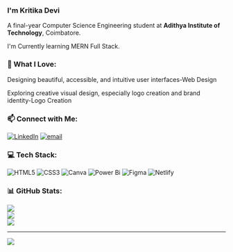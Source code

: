 
### I'm Kritika Devi
A final-year Computer Science Engineering student at **Adithya Institute of Technology**, Coimbatore.

I'm Currently learning MERN Full Stack.

### 🎨 What I Love:
Designing beautiful, accessible, and intuitive user interfaces-Web Design

Exploring creative visual design, especially logo creation and brand identity-Logo Creation

### 📫 Connect with Me:
[![LinkedIn](https://img.shields.io/badge/LinkedIn-%230077B5.svg?logo=linkedin&logoColor=white)](https://linkedin.com/in/https://www.linkedin.com/in/kiruthikadevi-g/) [![email](https://img.shields.io/badge/Email-D14836?logo=gmail&logoColor=white)](mailto:kiruthikaganesan241@gmail.com) 

### 💻 Tech Stack:
![HTML5](https://img.shields.io/badge/html5-%23E34F26.svg?style=for-the-badge&logo=html5&logoColor=white) ![CSS3](https://img.shields.io/badge/css3-%231572B6.svg?style=for-the-badge&logo=css3&logoColor=white) ![Canva](https://img.shields.io/badge/Canva-%2300C4CC.svg?style=for-the-badge&logo=Canva&logoColor=white) ![Power Bi](https://img.shields.io/badge/power_bi-F2C811?style=for-the-badge&logo=powerbi&logoColor=black) ![Figma](https://img.shields.io/badge/figma-%23F24E1E.svg?style=for-the-badge&logo=figma&logoColor=white) ![Netlify](https://img.shields.io/badge/netlify-%23000000.svg?style=for-the-badge&logo=netlify&logoColor=#00C7B7)
### 📊 GitHub Stats:
![](https://github-readme-stats.vercel.app/api?username=kiruthika241&theme=dark&hide_border=false&include_all_commits=false&count_private=false)<br/>
![](https://nirzak-streak-stats.vercel.app/?user=kiruthika241&theme=dark&hide_border=false)<br/>
![](https://github-readme-stats.vercel.app/api/top-langs/?username=kiruthika241&theme=dark&hide_border=false&include_all_commits=false&count_private=false&layout=compact)

---
[![](https://visitcount.itsvg.in/api?id=kiruthika241&icon=0&color=12)](https://visitcount.itsvg.in)



